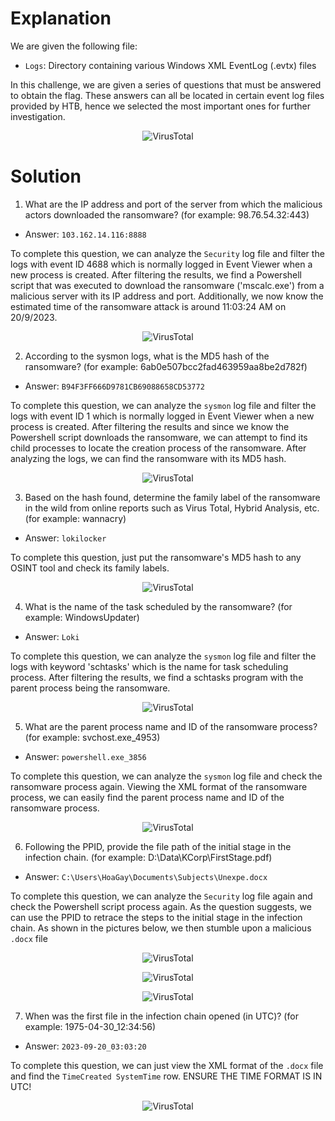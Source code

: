 # Explanation
We are given the following file:
* `Logs`: Directory containing various Windows XML EventLog (.evtx) files

In this challenge, we are given a series of questions that must be answered to obtain the flag. These answers can all be located in certain event log files provided by HTB, hence we selected the most important ones for further investigation.

<p align='center'>
  <img src='/images/win1.png' alt="VirusTotal">
</p>

# Solution
1. What are the IP address and port of the server from which the malicious actors downloaded the ransomware? (for example: 98.76.54.32:443)
* Answer: `103.162.14.116:8888`

To complete this question, we can analyze the `Security` log file and filter the logs with event ID 4688 which is normally logged in Event Viewer when a new process is created. After filtering the results, we find a Powershell script that was executed to download the ransomware ('mscalc.exe') from a malicious server with its IP address and port. Additionally, we now know the estimated time of the ransomware attack is around 11:03:24 AM on 20/9/2023.

<p align='center'>
  <img src='/images/win2.png' alt="VirusTotal">
</p>

2. According to the sysmon logs, what is the MD5 hash of the ransomware? (for example: 6ab0e507bcc2fad463959aa8be2d782f)
* Answer: `B94F3FF666D9781CB69088658CD53772`

To complete this question, we can analyze the `sysmon` log file and filter the logs with event ID 1 which is normally logged in Event Viewer when a new process is created. After filtering the results and since we know the Powershell script downloads the ransomware, we can attempt to find its child processes to locate the creation process of the ransomware. After analyzing the logs, we can find the ransomware with its MD5 hash.

<p align='center'>
  <img src='/images/win3.png' alt="VirusTotal">
</p>

3. Based on the hash found, determine the family label of the ransomware in the wild from online reports such as Virus Total, Hybrid Analysis, etc. (for example: wannacry)
* Answer: `lokilocker`

To complete this question, just put the ransomware's MD5 hash to any OSINT tool and check its family labels.

<p align='center'>
  <img src='/images/win4.png' alt="VirusTotal">
</p>

4. What is the name of the task scheduled by the ransomware? (for example: WindowsUpdater)
* Answer: `Loki`

To complete this question, we can analyze the `sysmon` log file and filter the logs with keyword 'schtasks' which is the name for task scheduling process. After filtering the results, we find a schtasks program with the parent process being the ransomware.

<p align='center'>
  <img src='/images/win5.png' alt="VirusTotal">
</p>

5. What are the parent process name and ID of the ransomware process? (for example: svchost.exe_4953)
* Answer: `powershell.exe_3856`

To complete this question, we can analyze the `sysmon` log file and check the ransomware process again. Viewing the XML format of the ransomware process, we can easily find the parent process name and ID of the ransomware process.

<p align='center'>
  <img src='/images/win6.png' alt="VirusTotal">
</p>

6. Following the PPID, provide the file path of the initial stage in the infection chain. (for example: D:\Data\KCorp\FirstStage.pdf)
* Answer: `C:\Users\HoaGay\Documents\Subjects\Unexpe.docx`

To complete this question, we can analyze the `Security` log file again and check the Powershell script process again. As the question suggests, we can use the PPID to retrace the steps to the initial stage in the infection chain. As shown in the pictures below, we then stumble upon a malicious `.docx` file

<p align='center'>
  <img src='/images/win7.png' alt="VirusTotal">
</p>

<p align='center'>
  <img src='/images/win8.png' alt="VirusTotal">
</p>

<p align='center'>
  <img src='/images/win9.png' alt="VirusTotal">
</p>

7. When was the first file in the infection chain opened (in UTC)? (for example: 1975-04-30_12:34:56)
* Answer: `2023-09-20_03:03:20`

To complete this question, we can just view the XML format of the `.docx` file and find the `TimeCreated SystemTime` row. ENSURE THE TIME FORMAT IS IN UTC!

<p align='center'>
  <img src='/images/win10.png' alt="VirusTotal">
</p>
